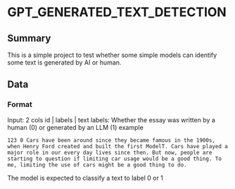 # GPT_GENERATED_TEXT_DETECTION

## Summary
This is a simple project to test whether some simple models can identify some text is generated by AI or human.

## Data
### Format
Input: 2 cols
id | labels | text
labels: Whether the essay was written by a human (0) or generated by an LLM (1)
example
```
123 0 Cars have been around since they became famous in the 1900s, when Henry Ford created and built the first ModelT. Cars have played a major role in our every day lives since then. But now, people are starting to question if limiting car usage would be a good thing. To me, limiting the use of cars might be a good thing to do.
```
The model is expected to classify a text to label 0 or 1
